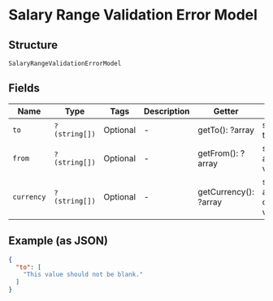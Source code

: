 
# Salary Range Validation Error Model

## Structure

`SalaryRangeValidationErrorModel`

## Fields

| Name | Type | Tags | Description | Getter | Setter |
|  --- | --- | --- | --- | --- | --- |
| `to` | `?(string[])` | Optional | - | getTo(): ?array | setTo(?array to): void |
| `from` | `?(string[])` | Optional | - | getFrom(): ?array | setFrom(?array from): void |
| `currency` | `?(string[])` | Optional | - | getCurrency(): ?array | setCurrency(?array currency): void |

## Example (as JSON)

```json
{
  "to": [
    "This value should not be blank."
  ]
}
```


